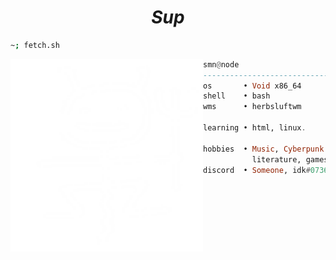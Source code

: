 <h1 align="center">
  <i> Sup </i>
</h1>


```sh
~; fetch.sh
```

<img align="left" src="https://github.com/sm-idk/sm-idk/blob/main/bd.png?raw=true" width="308" />

```haskell
smn@node
------------------------------
os       • Void x86_64
shell    • bash
wms      • herbsluftwm

learning • html, linux.

hobbies  • Music, Cyberpunk 
           literature, games
discord  • Someone, idk#0736
```

